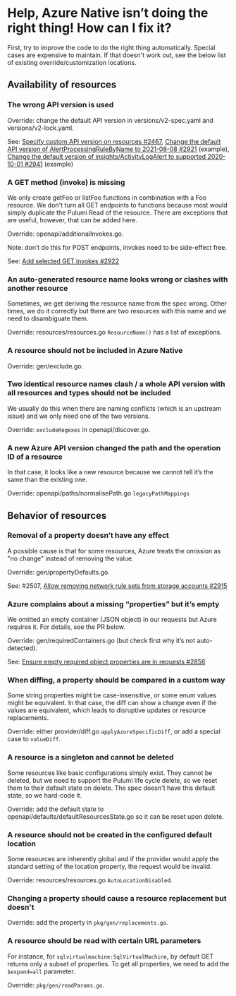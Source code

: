 # Help, Azure Native isn’t doing the right thing! How can I fix it?

First, try to improve the code to do the right thing automatically. Special cases are expensive to maintain. If that doesn't work out, see the below list of existing override/customization locations.

## Availability of resources

### The wrong API version is used
Override: change the default API version in versions/v2-spec.yaml and versions/v2-lock.yaml.

See: [Specify custom API version on resources #2467](https://github.com/pulumi/pulumi-azure-native/issues/2467), [Change the default API version of AlertProcessingRuleByName to 2021-08-08 #2921](https://github.com/pulumi/pulumi-azure-native/pull/2921) (example), [Change the default version of insights/ActivityLogAlert to supported 2020-10-01 #2941](https://github.com/pulumi/pulumi-azure-native/pull/2941) (example)

### A GET method (invoke) is missing
We only create getFoo or listFoo functions in combination with a Foo resource. We don't turn all GET endpoints to functions because most would simply duplicate the Pulumi Read of the resource. There are exceptions that are useful, however, that can be added here.

Override: openapi/additionalInvokes.go.

Note: don’t do this for POST endpoints, invokes need to be side-effect free.

See: [Add selected GET invokes #2922](https://github.com/pulumi/pulumi-azure-native/pull/2922)

### An auto-generated resource name looks wrong or clashes with another resource
Sometimes, we get deriving the resource name from the spec wrong. Other times, we do it correctly but there are two resources with this name and we need to disambiguate them.

Override: resources/resources.go `ResourceName()` has a list of exceptions.

### A resource should not be included in Azure Native
Override: gen/exclude.go.

### Two identical resource names clash / a whole API version with all resources and types should not be included
We usually do this when there are naming conflicts (which is an upstream issue) and we only need one of the two versions.

Override: `excludeRegexes` in openapi/discover.go.

### A new Azure API version changed the path and the operation ID of a resource
In that case, it looks like a new resource because we cannot tell it’s the same than the existing one.

Override: openapi/paths/normalisePath.go `legacyPathMappings`


## Behavior of resources

### Removal of a property doesn’t have any effect
A possible cause is that for some resources, Azure treats the omission as "no change" instead of removing the value.

Override: gen/propertyDefaults.go.

See: #2507, [Allow removing network rule sets from storage accounts #2915](https://github.com/pulumi/pulumi-azure-native/pull/2915)

### Azure complains about a missing “properties” but it’s empty
We omitted an empty container (JSON object) in our requests but Azure requires it. For details, see the PR below.

Override: gen/requiredContainers.go (but check first why it’s not auto-detected).

See: [Ensure empty required object properties are in requests #2856](https://github.com/pulumi/pulumi-azure-native/pull/2856)

### When diffing, a property should be compared in a custom way
Some string properties might be case-insensitive, or some enum values might be equivalent. In that case, the diff can show a change even if the values are equivalent, which leads to disruptive updates or resource replacements.

Override: either provider/diff.go `applyAzureSpecificDiff`, or add a special case to `valueDiff`.

### A resource is a singleton and cannot be deleted
Some resources like basic configurations simply exist. They cannot be deleted, but we need to support the Pulumi life cycle delete, so we reset them to their default state on delete. The spec doesn't have this default state, so we hard-code it.

Override: add the default state to openapi/defaults/defaultResourcesState.go so it can be reset upon delete.

### A resource should not be created in the configured default location
Some resources are inherently global and if the provider would apply the standard setting of the location property, the request would be invalid.

Override: resources/resources.go `AutoLocationDisabled`.

### Changing a property should cause a resource replacement but doesn't
Override: add the property in `pkg/gen/replacements.go`.

### A resource should be read with certain URL parameters
For instance, for `sqlvirtualmachine:SqlVirtualMachine`, by default GET returns only a subset of properties. To get all properties, we need to add the `$expand=all` parameter.

Override: `pkg/gen/readParams.go`.